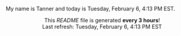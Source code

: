 My name is Tanner and today is Tuesday, February 6, 4:13 PM EST.

<p align="center">This <i>README</i> file is generated <b>every 3 hours</b>!</br>Last refresh: Tuesday, February 6, 4:13 PM EST<br /></p>
